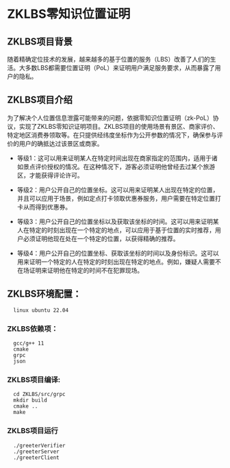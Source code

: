 # ZKLBS零知识位置证明

## ZKLBS项目背景

随着精确定位技术的发展，越来越多的基于位置的服务（LBS）改善了人们的生活。大多数LBS都需要位置证明（PoL）来证明用户满足服务要求，从而暴露了用户的隐私。

## ZKLBS项目介绍

为了解决个人位置信息泄露可能带来的问题，依据零知识位置证明（zk-PoL）协议，实现了ZKLBS零知识证明项目。ZKLBS项目的使用场景有景区、商家评价、特定地区消费券领取等。在只提供经纬度坐标作为公开参数的情况下，确保参与评价的用户的确抵达过该景区或商家。

- 等级1：这可以用来证明某人在特定时间出现在商家指定的范围内，适用于诸如景点评价授权的情况。在这种情况下，游客必须证明他曾经去过某个旅游区，才能获得评论许可。  

- 等级2：用户公开自己的位置坐标。这可以用来证明某人出现在特定的位置，并且可以应用于场景，例如定点打卡领取优惠券服务，用户需要在特定位置打卡从而得到优惠券。

- 等级3：用户公开自己的位置坐标以及获取该坐标的时间。这可以用来证明某人在特定的时刻出现在一个特定的地点，可以应用于基于位置的实时推荐，用户必须证明他现在处在一个特定的位置，以获得精确的推荐。

- 等级4：用户公开自己的位置坐标、获取该坐标的时间以及身份标识。这可以用来证明一个特定的人在特定的时刻出现在特定的地点。例如，嫌疑人需要不在场证明来证明他在特定的时间不在犯罪现场。


## ZKLBS环境配置：

```  
  linux ubuntu 22.04
```
  
### ZKLBS依赖项：
```
  gcc/g++ 11
  cmake
  grpc
  json
```  
### ZKLBS项目编译:
```
  cd ZKLBS/src/grpc
  mkdir build
  cmake ..
  make
``` 
### ZKLBS项目运行
```
  ./greeterVerifier 
  ./greeterServer 
  ./greeterClient
```
